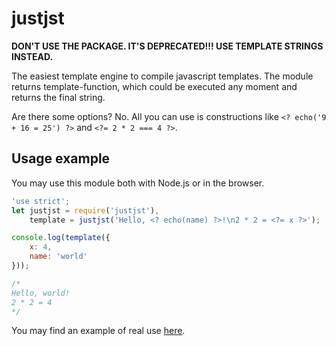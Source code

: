 # justjst

**DON'T USE THE PACKAGE. IT'S DEPRECATED!!!
USE TEMPLATE STRINGS INSTEAD.**

The easiest template engine to compile javascript templates. The module returns template-function, which could be executed any moment and returns the final string.

Are there some options? No. All you can use is constructions like `<? echo('9 + 16 = 25') ?>` and `<?= 2 * 2 === 4 ?>`.

## Usage example
You may use this module both with Node.js or in the browser.
```javascript
'use strict';
let justjst = require('justjst'),
    template = justjst('Hello, <? echo(name) ?>!\n2 * 2 = <?= x ?>');

console.log(template({
    x: 4,
    name: 'world'
}));

/*
Hello, world!
2 * 2 = 4
*/
```
You may find an example of real use [here](https://github.com/Enet/demo-es2015).
